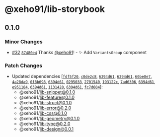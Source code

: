 # @xeho91/lib-storybook

## 0.1.0

### Minor Changes

- [#32](https://github.com/xeho91/xeho91/pull/32) [`87480e4`](https://github.com/xeho91/xeho91/commit/87480e4489ff6484713bc120318a6e322398eec1) Thanks [@xeho91](https://github.com/xeho91)! - ✨ Add `VariantsGroup` component

### Patch Changes

- Updated dependencies [[`fdf5f20`](https://github.com/xeho91/xeho91/commit/fdf5f2052de5da913a40ec6fb423a5f7f78643cf), [`c0de2c8`](https://github.com/xeho91/xeho91/commit/c0de2c877e35935ca3d68b4f20efc7d7d40a9ad2), [`6394d61`](https://github.com/xeho91/xeho91/commit/6394d6172e17d0efbf87d7003085dde640a5addf), [`6394d61`](https://github.com/xeho91/xeho91/commit/6394d6172e17d0efbf87d7003085dde640a5addf), [`60be8e7`](https://github.com/xeho91/xeho91/commit/60be8e7bedf46682597ba5cf69c9c45cb785fbee), [`4a28da9`](https://github.com/xeho91/xeho91/commit/4a28da965662ac0696bf677df29cec500fa2b928), [`0f8b698`](https://github.com/xeho91/xeho91/commit/0f8b698881073e91f48e1c54d4c5b74fd9ab2f37), [`6394d61`](https://github.com/xeho91/xeho91/commit/6394d6172e17d0efbf87d7003085dde640a5addf), [`0295033`](https://github.com/xeho91/xeho91/commit/0295033d652b92f3b5e4f7677a58afa8433e1523), [`2701540`](https://github.com/xeho91/xeho91/commit/2701540f64b27901190bf9ad64070a12ef5a8aeb), [`193122c`](https://github.com/xeho91/xeho91/commit/193122c7c5f5b16ee4d5fdcd4adcce12680e81be), [`7ad6306`](https://github.com/xeho91/xeho91/commit/7ad630660911a81a9d53c6932b796a8da49ed800), [`6394d61`](https://github.com/xeho91/xeho91/commit/6394d6172e17d0efbf87d7003085dde640a5addf), [`e951184`](https://github.com/xeho91/xeho91/commit/e951184423277d82281be61d5ea57396c5bcd61b), [`6394d61`](https://github.com/xeho91/xeho91/commit/6394d6172e17d0efbf87d7003085dde640a5addf), [`1131428`](https://github.com/xeho91/xeho91/commit/1131428116d906195c88e5bfd9a1e081d7d11ccc), [`6394d61`](https://github.com/xeho91/xeho91/commit/6394d6172e17d0efbf87d7003085dde640a5addf), [`fc7d604`](https://github.com/xeho91/xeho91/commit/fc7d6044d2af8b074a659555ddbe69a017d6a237)]:
  - @xeho91/lib-snippet@0.1.0
  - @xeho91/lib-feature@0.1.0
  - @xeho91/lib-struct@0.1.0
  - @xeho91/lib-error@0.2.0
  - @xeho91/lib-css@0.1.0
  - @xeho91/lib-geometry@0.1.0
  - @xeho91/lib-type@0.2.0
  - @xeho91/lib-design@0.0.1

